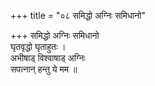 +++
title = "०८ समिद्धो अग्निः समिधानो"

+++
समिद्धो अग्निः समिधानो  
घृतवृद्धो घृताहुतः ।  
अभीषाड् विश्वाषाड् अग्निः  
सपत्नान् हन्तु ये मम ॥